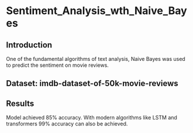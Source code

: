 # Sentiment_Analysis_wth_Naive_Bayes
## Introduction
One of the fundamental algorithms of text analysis, Naive Bayes was used to predict the sentiment on movie reviews.
## Dataset: imdb-dataset-of-50k-movie-reviews
## Results
Model achieved 85% accuracy. With modern algorithms like LSTM and transformers 99% accuracy can also be achieved.
